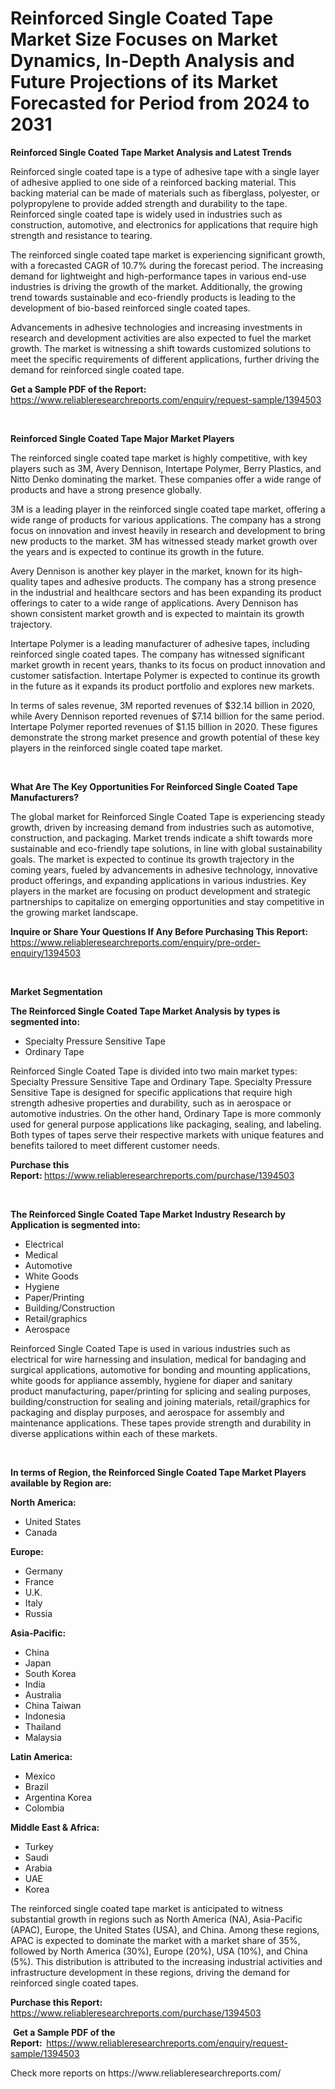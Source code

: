 <p><h1>Reinforced Single Coated Tape Market Size Focuses on Market Dynamics, In-Depth Analysis and Future Projections of its Market Forecasted for Period from 2024 to 2031</h1></p><p><strong>Reinforced Single Coated Tape Market Analysis and Latest Trends</strong></p>
<p><p>Reinforced single coated tape is a type of adhesive tape with a single layer of adhesive applied to one side of a reinforced backing material. This backing material can be made of materials such as fiberglass, polyester, or polypropylene to provide added strength and durability to the tape. Reinforced single coated tape is widely used in industries such as construction, automotive, and electronics for applications that require high strength and resistance to tearing.</p><p>The reinforced single coated tape market is experiencing significant growth, with a forecasted CAGR of 10.7% during the forecast period. The increasing demand for lightweight and high-performance tapes in various end-use industries is driving the growth of the market. Additionally, the growing trend towards sustainable and eco-friendly products is leading to the development of bio-based reinforced single coated tapes.</p><p>Advancements in adhesive technologies and increasing investments in research and development activities are also expected to fuel the market growth. The market is witnessing a shift towards customized solutions to meet the specific requirements of different applications, further driving the demand for reinforced single coated tape.</p></p>
<p><strong>Get a Sample PDF of the Report:&nbsp;</strong> <a href="https://www.reliableresearchreports.com/enquiry/request-sample/1394503">https://www.reliableresearchreports.com/enquiry/request-sample/1394503</a></p>
<p>&nbsp;</p>
<p><strong>Reinforced Single Coated Tape Major Market Players</strong></p>
<p><p>The reinforced single coated tape market is highly competitive, with key players such as 3M, Avery Dennison, Intertape Polymer, Berry Plastics, and Nitto Denko dominating the market. These companies offer a wide range of products and have a strong presence globally.</p><p>3M is a leading player in the reinforced single coated tape market, offering a wide range of products for various applications. The company has a strong focus on innovation and invest heavily in research and development to bring new products to the market. 3M has witnessed steady market growth over the years and is expected to continue its growth in the future.</p><p>Avery Dennison is another key player in the market, known for its high-quality tapes and adhesive products. The company has a strong presence in the industrial and healthcare sectors and has been expanding its product offerings to cater to a wide range of applications. Avery Dennison has shown consistent market growth and is expected to maintain its growth trajectory.</p><p>Intertape Polymer is a leading manufacturer of adhesive tapes, including reinforced single coated tapes. The company has witnessed significant market growth in recent years, thanks to its focus on product innovation and customer satisfaction. Intertape Polymer is expected to continue its growth in the future as it expands its product portfolio and explores new markets.</p><p>In terms of sales revenue, 3M reported revenues of $32.14 billion in 2020, while Avery Dennison reported revenues of $7.14 billion for the same period. Intertape Polymer reported revenues of $1.15 billion in 2020. These figures demonstrate the strong market presence and growth potential of these key players in the reinforced single coated tape market.</p></p>
<p>&nbsp;</p>
<p><strong>What Are The Key Opportunities For Reinforced Single Coated Tape Manufacturers?</strong></p>
<p><p>The global market for Reinforced Single Coated Tape is experiencing steady growth, driven by increasing demand from industries such as automotive, construction, and packaging. Market trends indicate a shift towards more sustainable and eco-friendly tape solutions, in line with global sustainability goals. The market is expected to continue its growth trajectory in the coming years, fueled by advancements in adhesive technology, innovative product offerings, and expanding applications in various industries. Key players in the market are focusing on product development and strategic partnerships to capitalize on emerging opportunities and stay competitive in the growing market landscape.</p></p>
<p><strong>Inquire or Share Your Questions If Any Before Purchasing This Report:</strong> <a href="https://www.reliableresearchreports.com/enquiry/pre-order-enquiry/1394503">https://www.reliableresearchreports.com/enquiry/pre-order-enquiry/1394503</a></p>
<p>&nbsp;</p>
<p><strong>Market Segmentation</strong></p>
<p><strong>The Reinforced Single Coated Tape Market Analysis by types is segmented into:</strong></p>
<p><ul><li>Specialty Pressure Sensitive Tape</li><li>Ordinary Tape</li></ul></p>
<p><p>Reinforced Single Coated Tape is divided into two main market types: Specialty Pressure Sensitive Tape and Ordinary Tape. Specialty Pressure Sensitive Tape is designed for specific applications that require high strength adhesive properties and durability, such as in aerospace or automotive industries. On the other hand, Ordinary Tape is more commonly used for general purpose applications like packaging, sealing, and labeling. Both types of tapes serve their respective markets with unique features and benefits tailored to meet different customer needs.</p></p>
<p><strong>Purchase this Report:&nbsp;</strong><a href="https://www.reliableresearchreports.com/purchase/1394503">https://www.reliableresearchreports.com/purchase/1394503</a></p>
<p>&nbsp;</p>
<p><strong>The Reinforced Single Coated Tape Market Industry Research by Application is segmented into:</strong></p>
<p><ul><li>Electrical</li><li>Medical</li><li>Automotive</li><li>White Goods</li><li>Hygiene</li><li>Paper/Printing</li><li>Building/Construction</li><li>Retail/graphics</li><li>Aerospace</li></ul></p>
<p><p>Reinforced Single Coated Tape is used in various industries such as electrical for wire harnessing and insulation, medical for bandaging and surgical applications, automotive for bonding and mounting applications, white goods for appliance assembly, hygiene for diaper and sanitary product manufacturing, paper/printing for splicing and sealing purposes, building/construction for sealing and joining materials, retail/graphics for packaging and display purposes, and aerospace for assembly and maintenance applications. These tapes provide strength and durability in diverse applications within each of these markets.</p></p>
<p>&nbsp;</p>
<p><strong>In terms of Region, the Reinforced Single Coated Tape Market Players available by Region are:</strong></p>
<p>
    <p> <strong> North America: </strong>
        <ul>
            <li>United States</li>
            <li>Canada</li>
        </ul>
        </p> 
    <p> <strong> Europe: </strong>
        <ul>
            <li>Germany</li>
            <li>France</li>
            <li>U.K.</li>
            <li>Italy</li>
            <li>Russia</li>
        </ul>
        </p> 
    <p> <strong> Asia-Pacific: </strong>
        <ul>
            <li>China</li>
            <li>Japan</li>
            <li>South Korea</li>
            <li>India</li>
            <li>Australia</li>
            <li>China Taiwan</li>
            <li>Indonesia</li>
            <li>Thailand</li>
            <li>Malaysia</li>
        </ul>
        </p> 
    <p> <strong> Latin America: </strong>
        <ul>
            <li>Mexico</li>
            <li>Brazil</li>
            <li>Argentina Korea</li>
            <li>Colombia</li>
        </ul>
        </p> 
    <p> <strong> Middle East & Africa: </strong>
        <ul>
            <li>Turkey</li>
            <li>Saudi</li>
            <li>Arabia</li>
            <li>UAE</li>
            <li>Korea</li>
        </ul>
    </p>
    </p>
<p><p>The reinforced single coated tape market is anticipated to witness substantial growth in regions such as North America (NA), Asia-Pacific (APAC), Europe, the United States (USA), and China. Among these regions, APAC is expected to dominate the market with a market share of 35%, followed by North America (30%), Europe (20%), USA (10%), and China (5%). This distribution is attributed to the increasing industrial activities and infrastructure development in these regions, driving the demand for reinforced single coated tapes.</p></p>
<p><strong>Purchase this Report: </strong><a href="https://www.reliableresearchreports.com/purchase/1394503">https://www.reliableresearchreports.com/purchase/1394503</a></p>
<p>&nbsp;<strong>Get a Sample PDF of the Report:&nbsp;&nbsp;</strong><a href="https://www.reliableresearchreports.com/enquiry/request-sample/1394503">https://www.reliableresearchreports.com/enquiry/request-sample/1394503</a></p>
<p><strong></strong></p>
<p>Check more reports on https://www.reliableresearchreports.com/</p>